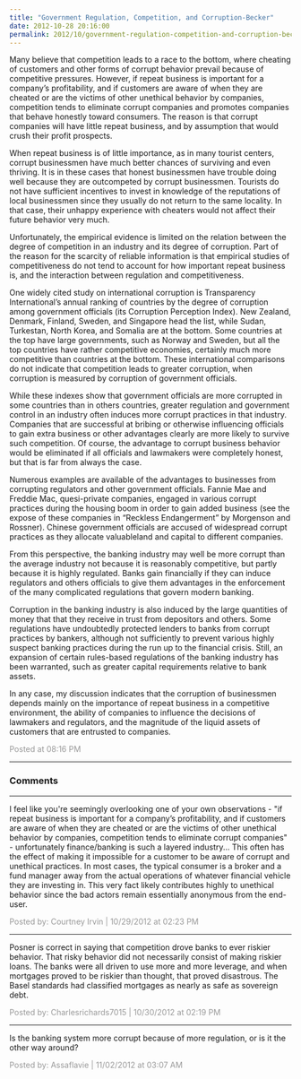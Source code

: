 ```yaml
---
title: "Government Regulation, Competition, and Corruption-Becker"
date: 2012-10-28 20:16:00
permalink: 2012/10/government-regulation-competition-and-corruption-becker.html
---
```

Many believe that competition leads to a race to the bottom,
where cheating of customers and other forms of corrupt behavior prevail because of
competitive pressures. However, if repeat business is important for a company’s
profitability, and if customers are aware of when they are cheated or are the
victims of other unethical behavior by companies, competition tends to
eliminate corrupt companies and promotes companies that behave honestly toward
consumers. The reason is that corrupt companies will have little repeat
business, and by assumption that would crush their profit prospects.

When repeat business is of little importance, as in many
tourist centers, corrupt businessmen have much better chances of surviving and
even thriving. It is in these cases that honest businessmen have trouble doing
well because they are outcompeted by corrupt businessmen. Tourists do not have
sufficient incentives to invest in knowledge of the reputations of local
businessmen since they usually do not return to the same locality. In that
case, their unhappy experience with cheaters would not affect their future
behavior very much.

Unfortunately, the empirical evidence is limited on the
relation between the degree of competition in an industry and its degree of
corruption. Part of the reason for the scarcity of reliable information is that
empirical studies of competitiveness do not tend to account for how important
repeat business is, and the interaction between regulation and competitiveness.

One widely cited study on international corruption is
Transparency International’s annual ranking of countries by the degree of
corruption among government officials (its Corruption Perception Index). New
Zealand, Denmark, Finland, Sweden, and Singapore head the list, while Sudan,
Turkestan, North Korea, and Somalia are at the bottom. Some countries at the
top have large governments, such as Norway and Sweden, but all the top
countries have rather competitive economies, certainly much more competitive
than countries at the bottom. These international comparisons do not indicate
that competition leads to greater corruption, when corruption is measured by
corruption of government officials.

While these indexes show that government officials are more
corrupted in some countries than in others countries, greater regulation and
government control in an industry often induces more corrupt practices in that
industry. Companies that are successful at bribing or otherwise influencing
officials to gain extra business or other advantages clearly are more likely to
survive such competition. Of course, the advantage to corrupt business behavior
would be eliminated if all officials and lawmakers were completely honest, but
that is far from always the case.

Numerous examples are available of the advantages to
businesses from corrupting regulators and other government officials. Fannie
Mae and Freddie Mac, quesi-private companies, engaged in various corrupt
practices during the housing boom in order to gain added business (see the
expose of these companies in “Reckless Endangerment” by Morgenson and Rossner).
Chinese government officials are accused of widespread corrupt practices as they
allocate valuableland and capital to different companies.

From this perspective, the banking industry may well be more
corrupt than the average industry not because it is reasonably competitive, but
partly because it is highly regulated. Banks gain financially if they can
induce regulators and others officials to give them advantages in the
enforcement of the many complicated regulations that govern modern banking.

Corruption in the banking industry is also induced by the
large quantities of money that that they receive in trust from depositors and
others. Some regulations have undoubtedly protected lenders to banks from
corrupt practices by bankers, although not sufficiently to prevent various
highly suspect banking practices during the run up to the financial crisis. Still,
an expansion of certain rules-based regulations of the banking industry has
been warranted, such as greater capital requirements relative to bank assets.

In any case, my discussion indicates that the corruption of
businessmen depends mainly on the importance of repeat business in a
competitive environment, the ability of companies to influence the decisions of
lawmakers and regulators, and the magnitude of the liquid assets of customers that are
entrusted to companies.

<span style="color:#999">Posted at 08:16 PM</span>

<!-- more -->

---

### Comments

---

I feel like you're seemingly overlooking one of your own observations - "if repeat business is important for a company’s profitability, and if customers are aware of when they are cheated or are the victims of other unethical behavior by companies, competition tends to eliminate corrupt companies" - unfortunately finance/banking is such a layered industry... This often has the effect of making it impossible for a customer to be aware of corrupt and unethical practices. In most cases, the typical consumer is a broker and a fund manager away from the actual operations of whatever financial vehicle they are investing in. This very fact likely contributes highly to unethical behavior since the bad actors remain essentially anonymous from the end-user.


<span style="color:#999">Posted by: Courtney Irvin | 10/29/2012 at 02:23 PM</span>

---

Posner is correct in saying that competition drove banks to ever riskier behavior. That risky behavior did not necessarily consist of making riskier loans. The banks were all driven to use more and more leverage, and when mortgages proved to be riskier than thought, that proved disastrous. The Basel standards had classified mortgages as nearly as safe as sovereign debt.

<span style="color:#999">Posted by: Charlesrichards7015 | 10/30/2012 at 02:19 PM</span>

---

Is the banking system more corrupt because of more regulation, or is it the other way around?

<span style="color:#999">Posted by: Assaflavie | 11/02/2012 at 03:07 AM</span>